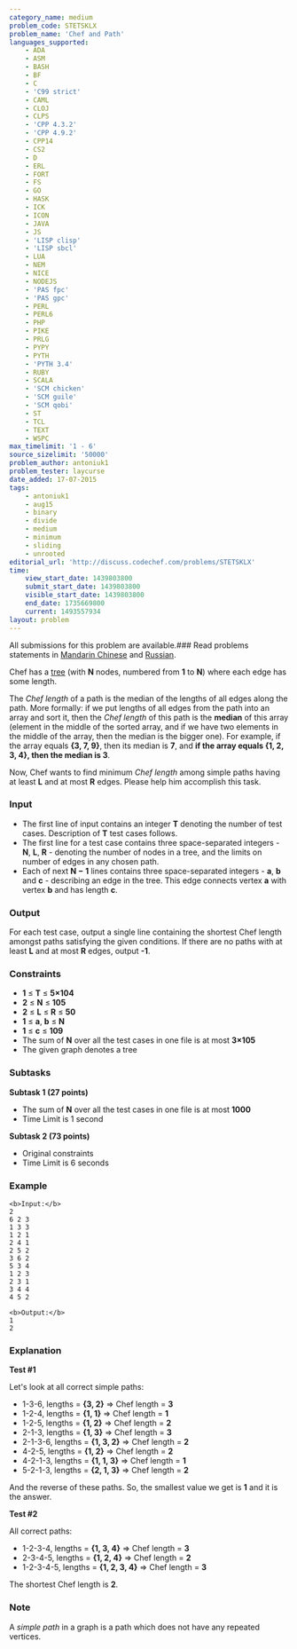 ```yaml
---
category_name: medium
problem_code: STETSKLX
problem_name: 'Chef and Path'
languages_supported:
    - ADA
    - ASM
    - BASH
    - BF
    - C
    - 'C99 strict'
    - CAML
    - CLOJ
    - CLPS
    - 'CPP 4.3.2'
    - 'CPP 4.9.2'
    - CPP14
    - CS2
    - D
    - ERL
    - FORT
    - FS
    - GO
    - HASK
    - ICK
    - ICON
    - JAVA
    - JS
    - 'LISP clisp'
    - 'LISP sbcl'
    - LUA
    - NEM
    - NICE
    - NODEJS
    - 'PAS fpc'
    - 'PAS gpc'
    - PERL
    - PERL6
    - PHP
    - PIKE
    - PRLG
    - PYPY
    - PYTH
    - 'PYTH 3.4'
    - RUBY
    - SCALA
    - 'SCM chicken'
    - 'SCM guile'
    - 'SCM qobi'
    - ST
    - TCL
    - TEXT
    - WSPC
max_timelimit: '1 - 6'
source_sizelimit: '50000'
problem_author: antoniuk1
problem_tester: laycurse
date_added: 17-07-2015
tags:
    - antoniuk1
    - aug15
    - binary
    - divide
    - medium
    - minimum
    - sliding
    - unrooted
editorial_url: 'http://discuss.codechef.com/problems/STETSKLX'
time:
    view_start_date: 1439803800
    submit_start_date: 1439803800
    visible_start_date: 1439803800
    end_date: 1735669800
    current: 1493557934
layout: problem
---
```

All submissions for this problem are available.###  Read problems statements in [Mandarin Chinese](http://www.codechef.com/download/translated/AUG15/mandarin/STETSKLX.pdf) and [Russian](http://www.codechef.com/download/translated/AUG15/russian/STETSKLX.pdf).

Chef has a [tree](https://en.wikipedia.org/wiki/Tree_(graph_theory)) (with **N** nodes, numbered from **1** to **N**) where each edge has some length.

The _Chef length_ of a path is the median of the lengths of all edges along the path. More formally: if we put lengths of all edges from the path into an array and sort it, then the _Chef length_ of this path is the **median** of this array (element in the middle of the sorted array, and if we have two elements in the middle of the array, then the median is the bigger one). For example, if the array equals **{3, 7, 9}**, then its median is **7**, and **if the array equals {1, 2, 3, 4}, then the median is 3**.

Now, Chef wants to find minimum _Chef length_ among simple paths having at least **L** and at most **R** edges. Please help him accomplish this task.

### Input

- The first line of input contains an integer **T** denoting the number of test cases. Description of **T** test cases follows.
- The first line for a test case contains three space-separated integers - **N**, **L**, **R** - denoting the number of nodes in a tree, and the limits on number of edges in any chosen path.
- Each of next **N − 1** lines contains three space-separated integers - **a**, **b** and **c** - describing an edge in the tree. This edge connects vertex **a** with vertex **b** and has length **c**.

### Output

For each test case, output a single line containing the shortest Chef length amongst paths satisfying the given conditions. If there are no paths with at least **L** and at most **R** edges, output **-1**.

### Constraints

- **1** ≤ **T** ≤ **5×104**
- **2** ≤ **N** ≤ **105**
- **2** ≤ **L** ≤ **R** ≤ **50**
- **1** ≤ **a**, **b** ≤ **N**
- **1** ≤ **c** ≤ **109**
- The sum of **N** over all the test cases in one file is at most **3×105**
- The given graph denotes a tree

### Subtasks

**Subtask 1 (27 points)**

- The sum of **N** over all the test cases in one file is at most **1000**
- Time Limit is 1 second

**Subtask 2 (73 points)**

- Original constraints
- Time Limit is 6 seconds

### Example

```
<b>Input:</b>
2
6 2 3
1 3 3
1 2 1
2 4 1
2 5 2
3 6 2
5 3 4
1 2 3
2 3 1
3 4 4
4 5 2

<b>Output:</b>
1
2

```
### Explanation

**Test #1**

Let's look at all correct simple paths:

- 1-3-6, lengths = **{3, 2}** => Chef length = **3**
- 1-2-4, lengths = **{1, 1}** => Chef length = **1**
- 1-2-5, lengths = **{1, 2}** => Chef length = **2**
- 2-1-3, lengths = **{1, 3}** => Chef length = **3**
- 2-1-3-6, lengths = **{1, 3, 2}** => Chef length = **2**
- 4-2-5, lengths = **{1, 2}** => Chef length = **2**
- 4-2-1-3, lengths = **{1, 1, 3}** => Chef length = **1**
- 5-2-1-3, lengths = **{2, 1, 3}** => Chef length = **2**

And the reverse of these paths. So, the smallest value we get is **1** and it is the answer.

**Test #2**

All correct paths:

- 1-2-3-4, lengths = **{1, 3, 4}** => Chef length = **3**
- 2-3-4-5, lengths = **{1, 2, 4}** => Chef length = **2**
- 1-2-3-4-5, lengths = **{1, 2, 3, 4}** => Chef length = **3**

The shortest Chef length is **2**.

### Note

A _simple path_ in a graph is a path which does not have any repeated vertices.